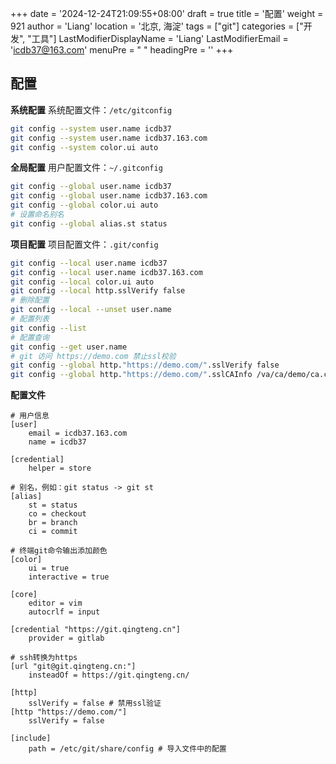 +++
date = '2024-12-24T21:09:55+08:00'
draft = true
title = '配置'
weight = 921
author = 'Liang'
location = '北京, 海淀'
tags = ["git"]
categories = ["开发", "工具"]
LastModifierDisplayName = 'Liang'
LastModifierEmail = 'icdb37@163.com'
menuPre = "<i class='fa-fw fas fa-gears'></i> "
headingPre = ''
+++

## 配置

**系统配置** 系统配置文件：`/etc/gitconfig`
```sh
git config --system user.name icdb37
git config --system user.name icdb37.163.com
git config --system color.ui auto
```

**全局配置** 用户配置文件：`~/.gitconfig`
```sh
git config --global user.name icdb37
git config --global user.name icdb37.163.com
git config --global color.ui auto
# 设置命名别名
git config --global alias.st status
```

**项目配置** 项目配置文件：`.git/config`
```sh
git config --local user.name icdb37
git config --local user.name icdb37.163.com
git config --local color.ui auto
git config --local http.sslVerify false
# 删除配置
git config --local --unset user.name
# 配置列表
git config --list
# 配置查询
git config --get user.name
# git 访问 https://demo.com 禁止ssl校验
git config --global http."https://demo.com/".sslVerify false
git config --global http."https://demo.com/".sslCAInfo /va/ca/demo/ca.crt
```

**配置文件**
```
# 用户信息
[user]
    email = icdb37.163.com
    name = icdb37

[credential]
    helper = store

# 别名，例如：git status -> git st
[alias]
    st = status
    co = checkout
    br = branch
    ci = commit

# 终端git命令输出添加颜色
[color]
    ui = true
    interactive = true

[core]
    editor = vim
    autocrlf = input

[credential "https://git.qingteng.cn"]
    provider = gitlab

# ssh转换为https
[url "git@git.qingteng.cn:"]
    insteadOf = https://git.qingteng.cn/

[http]
    sslVerify = false # 禁用ssl验证
[http "https://demo.com/"]
    sslVerify = false

[include]
    path = /etc/git/share/config # 导入文件中的配置
```


